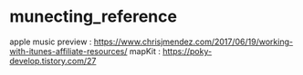 # munecting_reference


apple music preview : https://www.chrisjmendez.com/2017/06/19/working-with-itunes-affiliate-resources/
   mapKit : https://poky-develop.tistory.com/27


